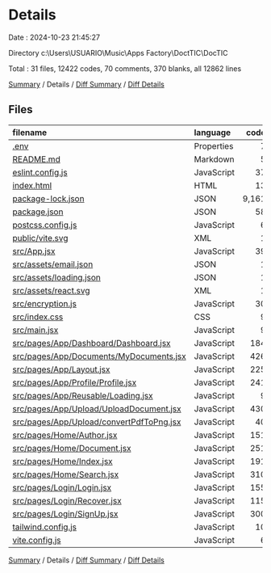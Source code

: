 # Details

Date : 2024-10-23 21:45:27

Directory c:\\Users\\USUARIO\\Music\\Apps Factory\\DoctTIC\\DocTIC

Total : 31 files,  12422 codes, 70 comments, 370 blanks, all 12862 lines

[Summary](results.md) / Details / [Diff Summary](diff.md) / [Diff Details](diff-details.md)

## Files
| filename | language | code | comment | blank | total |
| :--- | :--- | ---: | ---: | ---: | ---: |
| [.env](/.env) | Properties | 7 | 0 | 4 | 11 |
| [README.md](/README.md) | Markdown | 5 | 0 | 4 | 9 |
| [eslint.config.js](/eslint.config.js) | JavaScript | 37 | 0 | 2 | 39 |
| [index.html](/index.html) | HTML | 13 | 0 | 1 | 14 |
| [package-lock.json](/package-lock.json) | JSON | 9,161 | 0 | 1 | 9,162 |
| [package.json](/package.json) | JSON | 58 | 0 | 1 | 59 |
| [postcss.config.js](/postcss.config.js) | JavaScript | 6 | 0 | 1 | 7 |
| [public/vite.svg](/public/vite.svg) | XML | 1 | 0 | 0 | 1 |
| [src/App.jsx](/src/App.jsx) | JavaScript | 39 | 0 | 6 | 45 |
| [src/assets/email.json](/src/assets/email.json) | JSON | 1 | 0 | 0 | 1 |
| [src/assets/loading.json](/src/assets/loading.json) | JSON | 1 | 0 | 0 | 1 |
| [src/assets/react.svg](/src/assets/react.svg) | XML | 1 | 0 | 0 | 1 |
| [src/encryption.js](/src/encryption.js) | JavaScript | 30 | 2 | 5 | 37 |
| [src/index.css](/src/index.css) | CSS | 9 | 0 | 2 | 11 |
| [src/main.jsx](/src/main.jsx) | JavaScript | 9 | 0 | 2 | 11 |
| [src/pages/App/Dashboard/Dashboard.jsx](/src/pages/App/Dashboard/Dashboard.jsx) | JavaScript | 184 | 3 | 9 | 196 |
| [src/pages/App/Documents/MyDocuments.jsx](/src/pages/App/Documents/MyDocuments.jsx) | JavaScript | 426 | 38 | 31 | 495 |
| [src/pages/App/Layout.jsx](/src/pages/App/Layout.jsx) | JavaScript | 225 | 2 | 29 | 256 |
| [src/pages/App/Profile/Profile.jsx](/src/pages/App/Profile/Profile.jsx) | JavaScript | 241 | 0 | 13 | 254 |
| [src/pages/App/Reusable/Loading.jsx](/src/pages/App/Reusable/Loading.jsx) | JavaScript | 9 | 0 | 1 | 10 |
| [src/pages/App/Upload/UploadDocument.jsx](/src/pages/App/Upload/UploadDocument.jsx) | JavaScript | 430 | 8 | 66 | 504 |
| [src/pages/App/Upload/convertPdfToPng.jsx](/src/pages/App/Upload/convertPdfToPng.jsx) | JavaScript | 40 | 5 | 12 | 57 |
| [src/pages/Home/Author.jsx](/src/pages/Home/Author.jsx) | JavaScript | 151 | 1 | 19 | 171 |
| [src/pages/Home/Document.jsx](/src/pages/Home/Document.jsx) | JavaScript | 251 | 3 | 42 | 296 |
| [src/pages/Home/Index.jsx](/src/pages/Home/Index.jsx) | JavaScript | 191 | 0 | 18 | 209 |
| [src/pages/Home/Search.jsx](/src/pages/Home/Search.jsx) | JavaScript | 310 | 4 | 31 | 345 |
| [src/pages/Login/Login.jsx](/src/pages/Login/Login.jsx) | JavaScript | 155 | 1 | 19 | 175 |
| [src/pages/Login/Recover.jsx](/src/pages/Login/Recover.jsx) | JavaScript | 115 | 0 | 16 | 131 |
| [src/pages/Login/SignUp.jsx](/src/pages/Login/SignUp.jsx) | JavaScript | 300 | 1 | 33 | 334 |
| [tailwind.config.js](/tailwind.config.js) | JavaScript | 10 | 1 | 0 | 11 |
| [vite.config.js](/vite.config.js) | JavaScript | 6 | 1 | 2 | 9 |

[Summary](results.md) / Details / [Diff Summary](diff.md) / [Diff Details](diff-details.md)